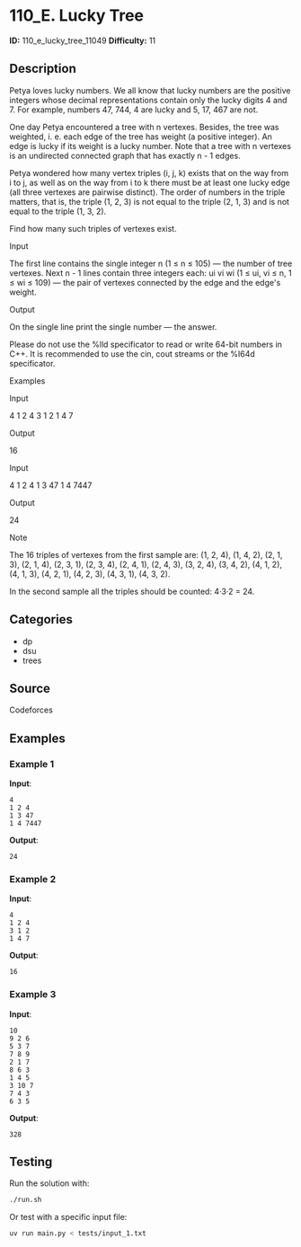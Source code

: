# 110_E. Lucky Tree

**ID:** 110_e_lucky_tree_11049
**Difficulty:** 11

## Description

Petya loves lucky numbers. We all know that lucky numbers are the positive integers whose decimal representations contain only the lucky digits 4 and 7. For example, numbers 47, 744, 4 are lucky and 5, 17, 467 are not.

One day Petya encountered a tree with n vertexes. Besides, the tree was weighted, i. e. each edge of the tree has weight (a positive integer). An edge is lucky if its weight is a lucky number. Note that a tree with n vertexes is an undirected connected graph that has exactly n - 1 edges.

Petya wondered how many vertex triples (i, j, k) exists that on the way from i to j, as well as on the way from i to k there must be at least one lucky edge (all three vertexes are pairwise distinct). The order of numbers in the triple matters, that is, the triple (1, 2, 3) is not equal to the triple (2, 1, 3) and is not equal to the triple (1, 3, 2).

Find how many such triples of vertexes exist.

Input

The first line contains the single integer n (1 ≤ n ≤ 105) — the number of tree vertexes. Next n - 1 lines contain three integers each: ui vi wi (1 ≤ ui, vi ≤ n, 1 ≤ wi ≤ 109) — the pair of vertexes connected by the edge and the edge's weight.

Output

On the single line print the single number — the answer.

Please do not use the %lld specificator to read or write 64-bit numbers in С++. It is recommended to use the cin, cout streams or the %I64d specificator.

Examples

Input

4
1 2 4
3 1 2
1 4 7


Output

16


Input

4
1 2 4
1 3 47
1 4 7447


Output

24

Note

The 16 triples of vertexes from the first sample are: (1, 2, 4), (1, 4, 2), (2, 1, 3), (2, 1, 4), (2, 3, 1), (2, 3, 4), (2, 4, 1), (2, 4, 3), (3, 2, 4), (3, 4, 2), (4, 1, 2), (4, 1, 3), (4, 2, 1), (4, 2, 3), (4, 3, 1), (4, 3, 2).

In the second sample all the triples should be counted: 4·3·2 = 24.

## Categories

- dp
- dsu
- trees

## Source

Codeforces

## Examples

### Example 1

**Input**:
```
4
1 2 4
1 3 47
1 4 7447
```

**Output**:
```
24
```

### Example 2

**Input**:
```
4
1 2 4
3 1 2
1 4 7
```

**Output**:
```
16
```

### Example 3

**Input**:
```
10
9 2 6
5 3 7
7 8 9
2 1 7
8 6 3
1 4 5
3 10 7
7 4 3
6 3 5
```

**Output**:
```
328
```


## Testing

Run the solution with:

```bash
./run.sh
```

Or test with a specific input file:

```bash
uv run main.py < tests/input_1.txt
```
